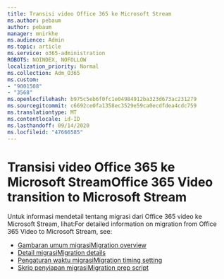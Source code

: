 ```yaml
---
title: Transisi video Office 365 ke Microsoft Stream
ms.author: pebaum
author: pebaum
manager: mnirkhe
ms.audience: Admin
ms.topic: article
ms.service: o365-administration
ROBOTS: NOINDEX, NOFOLLOW
localization_priority: Normal
ms.collection: Adm_O365
ms.custom:
- "9001508"
- "3568"
ms.openlocfilehash: b975c5eb6f0fc1e04984912ba323d673ac231279
ms.sourcegitcommit: c6692ce0fa1358ec3529e59ca0ecdfdea4cdc759
ms.translationtype: MT
ms.contentlocale: id-ID
ms.lasthandoff: 09/14/2020
ms.locfileid: "47666585"
---
```

# <a name="office-365-video-transition-to-microsoft-stream"></a><span data-ttu-id="d1c20-102">Transisi video Office 365 ke Microsoft Stream</span><span class="sxs-lookup"><span data-stu-id="d1c20-102">Office 365 Video transition to Microsoft Stream</span></span>

<span data-ttu-id="d1c20-103">Untuk informasi mendetail tentang migrasi dari Office 365 video ke Microsoft Stream, lihat:</span><span class="sxs-lookup"><span data-stu-id="d1c20-103">For detailed information on migration from Office 365 Video to Microsoft Stream, see:</span></span>

- [<span data-ttu-id="d1c20-104">Gambaran umum migrasi</span><span class="sxs-lookup"><span data-stu-id="d1c20-104">Migration overview</span></span>](https://docs.microsoft.com/stream/migrate-from-office-365)
- [<span data-ttu-id="d1c20-105">Detail migrasi</span><span class="sxs-lookup"><span data-stu-id="d1c20-105">Migration details</span></span>](https://docs.microsoft.com/stream/migration-experience)
- [<span data-ttu-id="d1c20-106">Pengaturan waktu migrasi</span><span class="sxs-lookup"><span data-stu-id="d1c20-106">Migration timing setting</span></span>](https://docs.microsoft.com/stream/migration-o365video-timing-setting)
- [<span data-ttu-id="d1c20-107">Skrip penyiapan migrasi</span><span class="sxs-lookup"><span data-stu-id="d1c20-107">Migration prep script</span></span>](https://docs.microsoft.com/stream/migration-o365video-prep)
